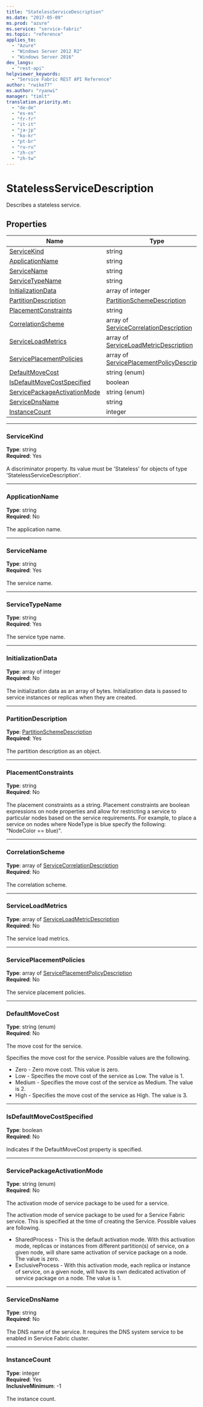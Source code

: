```yaml
---
title: "StatelessServiceDescription"
ms.date: "2017-05-09"
ms.prod: "azure"
ms.service: "service-fabric"
ms.topic: "reference"
applies_to: 
  - "Azure"
  - "Windows Server 2012 R2"
  - "Windows Server 2016"
dev_langs: 
  - "rest-api"
helpviewer_keywords: 
  - "Service Fabric REST API Reference"
author: "rwike77"
ms.author: "ryanwi"
manager: "timlt"
translation.priority.mt: 
  - "de-de"
  - "es-es"
  - "fr-fr"
  - "it-it"
  - "ja-jp"
  - "ko-kr"
  - "pt-br"
  - "ru-ru"
  - "zh-cn"
  - "zh-tw"
---
```

# StatelessServiceDescription

Describes a stateless service.

## Properties
| Name | Type | Required |
| --- | --- | --- |
| [ServiceKind](#servicekind) | string | Yes |
| [ApplicationName](#applicationname) | string | No |
| [ServiceName](#servicename) | string | Yes |
| [ServiceTypeName](#servicetypename) | string | Yes |
| [InitializationData](#initializationdata) | array of integer | No |
| [PartitionDescription](#partitiondescription) | [PartitionSchemeDescription](sfclient-v56-model-partitionschemedescription.md) | Yes |
| [PlacementConstraints](#placementconstraints) | string | No |
| [CorrelationScheme](#correlationscheme) | array of [ServiceCorrelationDescription](sfclient-v56-model-servicecorrelationdescription.md) | No |
| [ServiceLoadMetrics](#serviceloadmetrics) | array of [ServiceLoadMetricDescription](sfclient-v56-model-serviceloadmetricdescription.md) | No |
| [ServicePlacementPolicies](#serviceplacementpolicies) | array of [ServicePlacementPolicyDescription](sfclient-v56-model-serviceplacementpolicydescription.md) | No |
| [DefaultMoveCost](#defaultmovecost) | string (enum) | No |
| [IsDefaultMoveCostSpecified](#isdefaultmovecostspecified) | boolean | No |
| [ServicePackageActivationMode](#servicepackageactivationmode) | string (enum) | No |
| [ServiceDnsName](#servicednsname) | string | No |
| [InstanceCount](#instancecount) | integer | Yes |

____
### ServiceKind
__Type__: string <br/>
__Required__: Yes <br/>
<br/>
A discriminator property. Its value must be 'Stateless' for objects of type 'StatelessServiceDescription'.

____
### ApplicationName
__Type__: string <br/>
__Required__: No<br/>
<br/>
The application name.

____
### ServiceName
__Type__: string <br/>
__Required__: Yes<br/>
<br/>
The service name.

____
### ServiceTypeName
__Type__: string <br/>
__Required__: Yes<br/>
<br/>
The service type name.

____
### InitializationData
__Type__: array of integer <br/>
__Required__: No<br/>
<br/>
The initialization data as an array of bytes. Initialization data is passed to service instances or replicas when they are created.

____
### PartitionDescription
__Type__: [PartitionSchemeDescription](sfclient-v56-model-partitionschemedescription.md) <br/>
__Required__: Yes<br/>
<br/>
The partition description as an object.

____
### PlacementConstraints
__Type__: string <br/>
__Required__: No<br/>
<br/>
The placement constraints as a string. Placement constraints are boolean expressions on node properties and allow for restricting a service to particular nodes based on the service requirements. For example, to place a service on nodes where NodeType is blue specify the following: "NodeColor == blue)".

____
### CorrelationScheme
__Type__: array of [ServiceCorrelationDescription](sfclient-v56-model-servicecorrelationdescription.md) <br/>
__Required__: No<br/>
<br/>
The correlation scheme.

____
### ServiceLoadMetrics
__Type__: array of [ServiceLoadMetricDescription](sfclient-v56-model-serviceloadmetricdescription.md) <br/>
__Required__: No<br/>
<br/>
The service load metrics.

____
### ServicePlacementPolicies
__Type__: array of [ServicePlacementPolicyDescription](sfclient-v56-model-serviceplacementpolicydescription.md) <br/>
__Required__: No<br/>
<br/>
The service placement policies.

____
### DefaultMoveCost
__Type__: string (enum) <br/>
__Required__: No<br/>
<br/>
The move cost for the service.

Specifies the move cost for the service. Possible values are the following.

  - Zero - Zero move cost. This value is zero.
  - Low - Specifies the move cost of the service as Low. The value is 1.
  - Medium - Specifies the move cost of the service as Medium. The value is 2.
  - High - Specifies the move cost of the service as High. The value is 3.



____
### IsDefaultMoveCostSpecified
__Type__: boolean <br/>
__Required__: No<br/>
<br/>
Indicates if the DefaultMoveCost property is specified.

____
### ServicePackageActivationMode
__Type__: string (enum) <br/>
__Required__: No<br/>
<br/>
The activation mode of service package to be used for a service.

The activation mode of service package to be used for a Service Fabric service. This is specified at the time of creating the Service. Possible values are following.

  - SharedProcess - This is the default activation mode. With this activation mode, replicas or instances from different partition(s) of service, on a given node, will share same activation of service package on a node. The value is zero.
  - ExclusiveProcess - With this activation mode, each replica or instance of service, on a given node, will have its own dedicated activation of service package on a node. The value is 1.



____
### ServiceDnsName
__Type__: string <br/>
__Required__: No<br/>
<br/>
The DNS name of the service. It requires the DNS system service to be enabled in Service Fabric cluster.

____
### InstanceCount
__Type__: integer <br/>
__Required__: Yes<br/>
__InclusiveMinimum__: -1 <br/>
<br/>
The instance count.
